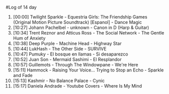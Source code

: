 #Log of 14 day

1. [00:00] Twilight Sparkle - Equestria Girls: The Friendship Games (Original Motion Picture Soundtrack) [Espanol] - Dance Magic
1. [10:27] Johann Pachelbel - unknown - Canon in D (Harp & Guitar)
1. [10:34] Trent Reznor and Atticus Ross - The Social Network - The Gentle Hum of Anxiety
1. [10:38] Deep Purple - Machine Head - Highway Star
1. [10:44] LukHash - The Other Side - SURVIVE
1. [10:47] Pumuky - El bosque en llamas - Si desaparezco
1. [10:52] Juan Son - Mermaid Sashimi - El Resplandor
1. [10:57] Guillemots - Through The Windowpane - We're Here
1. [15:11] Hammock - Raising Your Voice... Trying to Stop an Echo - Sparkle and Fade
1. [15:13] Kashmir - No Balance Palace - Cynic
1. [15:17] Daniela Andrade - Youtube Covers - Where Is My Mind
